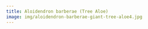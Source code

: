 ```yaml
---
title: Aloidendron barberae (Tree Aloe)
image: img/aloidendron-barberae-giant-tree-aloe4.jpg
---
```

